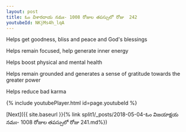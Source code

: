 ```yaml
---
layout: post
title: ఓం విశారదాయ నమః- 1008 రోజుల తపస్సులో రోజు  242
youtubeId: NKjMs4h_lqA
---
```

 
 
Helps get goodness, bliss and peace and God's blessings
 
Helps remain focused, help generate inner energy 
 
Helps boost physical and mental health 
 
Helps remain grounded and generates a sense of gratitude towards the greater power 
 
Helps reduce bad karma
 
 
 
 


{% include youtubePlayer.html id=page.youtubeId %}
 
[Next]({{ site.baseurl }}{% link  split1/_posts/2018-05-04-ఓం విజయాక్షయ నమః- 1008 రోజుల తపస్సులో రోజు  241.md%})
 
